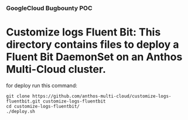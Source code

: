 ### GoogleCloud Bugbounty POC

# Customize logs Fluent Bit: This directory contains files to deploy a Fluent Bit DaemonSet on an Anthos Multi-Cloud cluster.

for deploy run this command:
```
git clone https://github.com/anthos-multi-cloud/customize-logs-fluentbit.git customize-logs-fluentbit
cd customize-logs-fluentbit/
./deploy.sh
```
